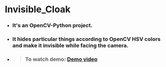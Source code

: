 # Invisible_Cloak
* ### It's an OpenCV-Python project.
* ### It hides particular things according to OpenCV HSV colors and make it invisible while facing the camera.
* > ###  To watch demo: [Demo video](https://www.linkedin.com/posts/nirdosh-gandhi_harrypotter-opencv-numpy-activity-6698261188557451264-cW9d)
